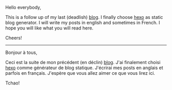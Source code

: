 Hello everybody,

This is a follow up of my last (deadlish) [blog](https://aloisdg.tumblr.com/). I finally choose [hexo](https://hexo.io/) as static blog generator. I will write my posts in english and sometimes in French. I hope you will like what you will read here.

Cheers!

----

Bonjour à tous,

Ceci est la suite de mon précédent (en déclin) [blog](https://aloisdg.tumblr.com/). J'ai finalement choisi [hexo](https://hexo.io/) comme générateur de blog statique. J'écrirai mes posts en anglais et parfois en français. J'espère que vous allez aimer ce que vous lirez ici.

Tchao!
